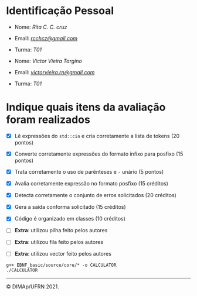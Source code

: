 ﻿# Identificação Pessoal

- Nome: *Rita C. C. cruz*
- Email: *rcchcz@gmail.com*
- Turma: *T01*

- Nome: *Victor Vieira Targino*
- Email: *victorvieira.rn@gmail.com*
- Turma: *T01*

# Indique quais itens da avaliação foram realizados

- [x] Lê expressões do `std::cin` e cria corretamente a lista de tokens (20 pontos)
- [x] Converte corretamente expressões do formato infixo para posfixo (15 pontos)
- [x] Trata corretamente o uso de parênteses e `-` unário (5 pontos)
- [x] Avalia corretamente expressão no formato posfixo (15 créditos)
- [x] Detecta corretamente o conjunto de erros solicitados (20 créditos)
- [x] Gera a saída conforma solicitado (15 créditos)
- [x] Código é organizado em classes (10 créditos)

- [ ] **Extra**: utilizou pilha feito pelos autores
- [ ] **Extra**: utilizou fila feito pelos autores
- [ ] **Extra**: utilizou vector feito pelos autores

```
g++ EBNF_basic/source/core/* -o CALCULATOR 
./CALCULATOR
```
--------
&copy; DIMAp/UFRN 2021.
